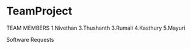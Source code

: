 # TeamProject
TEAM MEMBERS
1.Nivethan
3.Thushanth
3.Rumali
4.Kasthury
5.Mayuri



Software Requests
